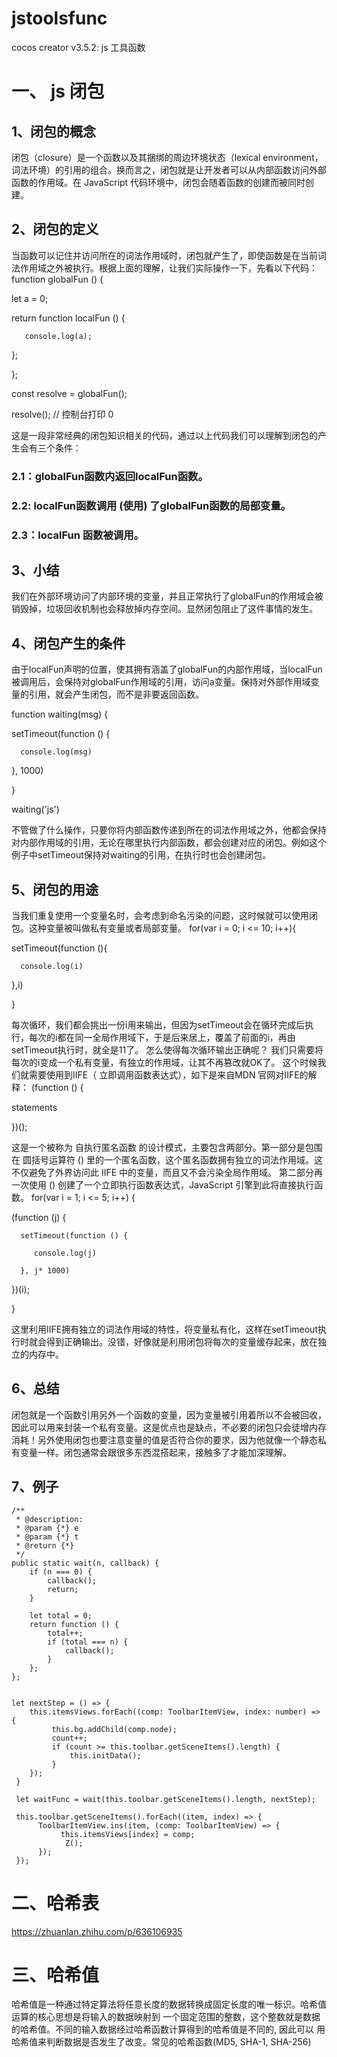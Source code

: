 # jstoolsfunc
cocos creator v3.5.2: js 工具函数

# 一、  js 闭包
## 1、闭包的概念
闭包（closure）是一个函数以及其捆绑的周边环境状态（lexical environment，词法环境）的引用的组合。换而言之，闭包就是让开发者可以从内部函数访问外部函数的作用域。在 JavaScript 代码环境中，闭包会随着函数的创建而被同时创建。
## 2、闭包的定义
当函数可以记住并访问所在的词法作用域时，闭包就产生了，即使函数是在当前词法作用域之外被执行。根据上面的理解，让我们实际操作一下，先看以下代码：
function globalFun () {

   let a = 0;

   return function localFun () {

       console.log(a);

   };

};

const resolve = globalFun();

resolve(); // 控制台打印 0

这是一段非常经典的闭包知识相关的代码，通过以上代码我们可以理解到闭包的产生会有三个条件：
### 2.1：globalFun函数内返回localFun函数。
### 2.2: localFun函数调用 (使用) 了globalFun函数的局部变量。
### 2.3：localFun 函数被调用。
## 3、小结
我们在外部环境访问了内部环境的变量，并且正常执行了globalFun的作用域会被销毁掉，垃圾回收机制也会释放掉内存空间。显然闭包阻止了这件事情的发生。
## 4、闭包产生的条件
由于localFun声明的位置，使其拥有涵盖了globalFun的内部作用域，当localFun被调用后，会保持对globalFun作用域的引用，访问a变量。保持对外部作用域变量的引用，就会产生闭包，而不是非要返回函数。

function waiting(msg) {

   setTimeout(function () {

      console.log(msg)

   }, 1000)

}

waiting('js')

不管做了什么操作，只要你将内部函数传递到所在的词法作用域之外，他都会保持对内部作用域的引用，无论在哪里执行内部函数，都会创建对应的闭包。例如这个例子中setTimeout保持对waiting的引用，在执行时也会创建闭包。
## 5、闭包的用途
当我们重复使用一个变量名时，会考虑到命名污染的问题，这时候就可以使用闭包。这种变量被叫做私有变量或者局部变量。
for(var i = 0; i <= 10; i++){

   setTimeout(function (){

      console.log(i)

   },i)

}

每次循环，我们都会挑出一份i用来输出，但因为setTimeout会在循环完成后执行，每次的i都在同一全局作用域下，于是后来居上，覆盖了前面的i，再由setTimeout执行时，就全是11了。
怎么使得每次循环输出正确呢？
我们只需要将每次的i变成一个私有变量，有独立的作用域，让其不再篡改就OK了。
这个时候我们就需要使用到IIFE（ 立即调用函数表达式），如下是来自MDN 官网对IIFE的解释：
(function () {

   statements

})();

这是一个被称为 自执行匿名函数 的设计模式，主要包含两部分。第一部分是包围在 圆括号运算符 () 里的一个匿名函数，这个匿名函数拥有独立的词法作用域。这不仅避免了外界访问此 IIFE 中的变量，而且又不会污染全局作用域。
第二部分再一次使用 () 创建了一个立即执行函数表达式，JavaScript 引擎到此将直接执行函数。
for(var i = 1; i <= 5; i++) {

   (function (j) {

      setTimeout(function () {

         console.log(j)

      }, j* 1000)

   })(i);

}

这里利用IIFE拥有独立的词法作用域的特性，将变量私有化，这样在setTimeout执行时就会得到正确输出。没错，好像就是利用闭包将每次的变量缓存起来，放在独立的内存中。
## 6、总结
闭包就是一个函数引用另外一个函数的变量，因为变量被引用着所以不会被回收，因此可以用来封装一个私有变量。这是优点也是缺点，不必要的闭包只会徒增内存消耗！另外使用闭包也要注意变量的值是否符合你的要求，因为他就像一个静态私有变量一样。闭包通常会跟很多东西混搭起来，接触多了才能加深理解。
## 7、例子
    /**
     * @description: 
     * @param {*} e
     * @param {*} t
     * @return {*}
     */
    public static wait(n, callback) {
        if (n === 0) {
            callback();
            return;
        }

        let total = 0;
        return function () {
            total++;
            if (total === n) {
                callback();
            }
        };
    };
    
    
    let nextStep = () => {
        this.itemsViews.forEach((comp: ToolbarItemView, index: number) => {
             this.bg.addChild(comp.node);
             count++;
             if (count >= this.toolbar.getSceneItems().length) {
                 this.initData();
             }
        });
     }

     let waitFunc = wait(this.toolbar.getSceneItems().length, nextStep);

     this.toolbar.getSceneItems().forEach((item, index) => {
          ToolbarItemView.ins(item, (comp: ToolbarItemView) => {
               this.itemsViews[index] = comp;
                Z();
          });
     });

# 二、哈希表
https://zhuanlan.zhihu.com/p/636106935

# 三、哈希值
哈希值是一种通过特定算法将任意长度的数据转换成固定长度的唯一标识。哈希值运算的核心思想是将输入的数据映射到
一个固定范围的整数，这个整数就是数据的哈希值。不同的输入数据经过哈希函数计算得到的哈希值是不同的, 因此可以
用哈希值来判断数据是否发生了改变。常见的哈希函数(MD5, SHA-1, SHA-256)

